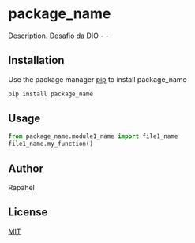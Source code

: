 # package_name

Description. 
Desafio da DIO
	- 
	-

## Installation

Use the package manager [pip](https://pip.pypa.io/en/stable/) to install package_name

```bash
pip install package_name
```

## Usage

```python
from package_name.module1_name import file1_name
file1_name.my_function()
```

## Author
Rapahel

## License
[MIT](https://choosealicense.com/licenses/mit/)